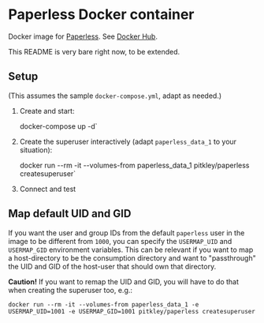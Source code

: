 # Paperless Docker container

Docker image for [Paperless](https://github.com/danielquinn/paperless/).
See [Docker Hub](https://hub.docker.com/r/pitkley/paperless/).

This README is very bare right now, to be extended.

## Setup

(This assumes the sample `docker-compose.yml`, adapt as needed.)

1. Create and start:

      docker-compose up -d`

1. Create the superuser interactively (adapt `paperless_data_1` to your situation):

      docker run --rm -it --volumes-from paperless_data_1 pitkley/paperless createsuperuser`

1. Connect and test

## Map default UID and GID

If you want the user and group IDs from the default `paperless` user in the image to be different from `1000`, you can specify the `USERMAP_UID` and `USERMAP_GID` environment variables.
This can be relevant if you want to map a host-directory to be the consumption directory and want to "passthrough" the UID and GID of the host-user that should own that directory.

**Caution!** If you want to remap the UID and GID, you will have to do that when creating the superuser too, e.g.:

    docker run --rm -it --volumes-from paperless_data_1 -e USERMAP_UID=1001 -e USERMAP_GID=1001 pitkley/paperless createsuperuser

